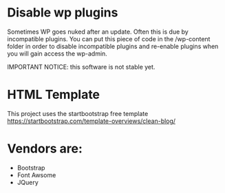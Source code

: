 # Disable wp plugins
Sometimes WP goes nuked after an update. Often this is due by incompatible plugins. You can put this piece of code in the /wp-content folder in order to disable incompatible plugins and re-enable plugins when you will gain access the wp-admin.

IMPORTANT NOTICE: this software is not stable yet.

# HTML Template
This project uses the startbootstrap free template https://startbootstrap.com/template-overviews/clean-blog/ 

# Vendors are:
- Bootstrap
- Font Awsome
- JQuery
